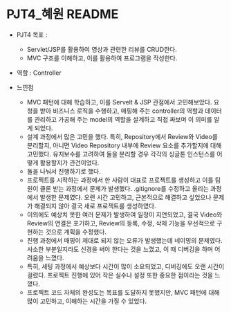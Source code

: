 # PJT4_혜원 README

- PJT4 목표 :
    - Servlet/JSP를 활용하여 영상과 관련한 리뷰를 CRUD한다.
    - MVC 구조를 이해하고, 이를 활용하여 프로그램을 작성한다.
- 역할 : Controller

- 느낀점
    - MVC 패턴에 대해 학습하고, 이를 Servelt & JSP 관점에서 고민해보았다. 요청을 받아 비즈니스 로직을 수행하고, 매핑해 주는 controller의 역할과 데이터를 관리하고 가공해 주는 model의 역할을 설계하고 직접 짜보며 이 의미를 알게 되었다.
    - 설계 과정에서 많은 고민을 했다. 특히, Repository에서 Review와 Video를 분리할지, 아니면 Video Repository 내부에 Review 요소를 추가할지에 대해 고민했다. 유지보수를 고려하여 둘을 분리할 경우 각각의 싱글톤 인스턴스를 어떻게 활용할지가 관건이었다.
    - 둘을 나눠서 진행하기로 했다.
    - 프로젝트를 시작하는 과정에서 한 사람이 대표로 프로젝트를 생성하고 이를 팀원이 클론 받는 과정에서 문제가 발생했다. .gitignore를 수정하고 올리는 과정에서 발생한 문제였다. 오랜 시간 고민하고, 근본적으로 해결하고 싶었으나 문제가 해결되지 않아 결국 새로 프로젝트를 생성하였다.
    - 이외에도 예상치 못한 여러 문제가 발생하여 일정이 지연되었고, 결국 Video와 Review의 연결은 포기하고, Review의 등록, 수정, 삭제 기능을 우선적으로 구현하는 것으로 계획을 수정했다.
    - 진행 과정에서 매핑이 제대로 되지 않는 오류가 발생했는데 네이밍의 문제였다. 사소한 부분일지라도 신경을 써야 한다는 것을 느꼈고, 이 때 디버깅을 하며 어려움을 느꼈다.
    - 특히, 세팅 과정에서 예상보다 시간이 많이 소요되었고, 디버깅에도 오랜 시간이 걸렸다. 프로젝트 진행에 있어 작은 실수나 설정 또한 중요한 점이라는 것을 느꼈다.
    - 프로젝트 코드 자체의 완성도는 목표를 도달하지 못했지만, MVC 패턴에 대해 많이 고민하고, 이해하는 시간을 가질 수 있었다.
